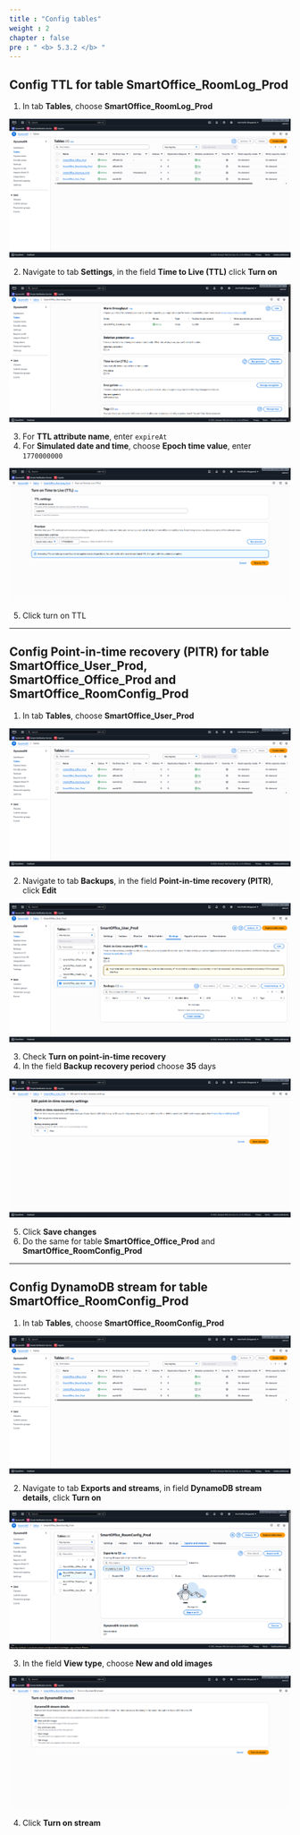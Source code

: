 ```yaml
---
title : "Config tables"
weight : 2
chapter : false
pre : " <b> 5.3.2 </b> "
---
```


## Config TTL for table SmartOffice_RoomLog_Prod

1. In tab **Tables**, choose **SmartOffice_RoomLog_Prod**

![DynamoDB 5](/images/5-workshop/5.3-DynamoDB/DynamoDB-5.png)

2. Navigate to tab **Settings**, in the field **Time to Live (TTL)** click **Turn on**

![DynamoDB 6](/images/5-workshop/5.3-DynamoDB/DynamoDB-6.png)

3. For **TTL attribute name**, enter ```expireAt```
4. For **Simulated date and time**, choose **Epoch time value**, enter ```1770000000```
   
![DynamoDB 7](/images/5-workshop/5.3-DynamoDB/DynamoDB-7.png)

5. Click turn on TTL

---

## Config Point-in-time recovery (PITR) for table SmartOffice_User_Prod, SmartOffice_Office_Prod and SmartOffice_RoomConfig_Prod

1. In tab **Tables**, choose **SmartOffice_User_Prod**
   
![DynamoDB 5](/images/5-workshop/5.3-DynamoDB/DynamoDB-5.png)

2. Navigate to tab **Backups**, in the field **Point-in-time recovery (PITR)**, click **Edit**
   
![DynamoDB 8](/images/5-workshop/5.3-DynamoDB/DynamoDB-8.png)

3. Check **Turn on point-in-time recovery**
4. In the field **Backup recovery period** choose **35** days

![DynamoDB 9](/images/5-workshop/5.3-DynamoDB/DynamoDB-9.png)

5. Click **Save changes**
6. Do the same for table **SmartOffice_Office_Prod** and **SmartOffice_RoomConfig_Prod**

---

## Config DynamoDB stream for table SmartOffice_RoomConfig_Prod

1. In tab **Tables**, choose **SmartOffice_RoomConfig_Prod**

![DynamoDB 5](/images/5-workshop/5.3-DynamoDB/DynamoDB-5.png)

2. Navigate to tab **Exports and streams**, in field **DynamoDB stream details**, click **Turn on**

![DynamoDB 12](/images/5-workshop/5.3-DynamoDB/DynamoDB-12.png)

3. In the field **View type**, choose **New and old images**

![DynamoDB 13](/images/5-workshop/5.3-DynamoDB/DynamoDB-13.png)

4. Click **Turn on stream**
